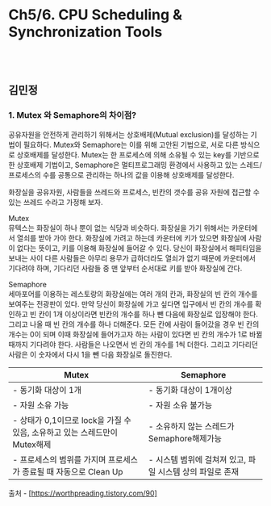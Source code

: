# Ch5/6. CPU Scheduling & Synchronization Tools

<br>
<br>

## 김민정
### 1. Mutex 와 Semaphore의 차이점?

공유자원을 안전하게 관리하기 위해서는 상호배제(Mutual exclusion)를 달성하는 기법이 필요하다. Mutex와 Semaphore는 이를 위해 고안된 기법으로, 서로 다른 방식으로 상호배제를 달성한다. 
Mutex는 한 프로세스에 의해 소유될 수 있는 key를 기반으로 한 상호배제 기법이고, Semaphore은 멀티프로그래밍 환경에서 사용하고 있는 스레드/프로세스의 수를 공통으로 관리하는 하나의 값을 이용해 상호배제를 달성한다.

화장실을 공유자원, 사람들을 쓰레드와 프로세스, 빈칸의 갯수를 공유 자원에 접근할 수 있는 쓰레드 수라고 가정해 보자.

Mutex   
뮤텍스는 화장실이 하나 뿐이 없는 식당과 비슷하다. 화장실을 가기 위해서는 카운터에서 열쇠를 받아 가야 한다. 화장실에 가려고 하는데 카운터에 키가 있으면 화장실에 사람이 없다는 뜻이고, 키를 이용해 화장실에 들어갈 수 있다. 당신이 화장실에서 해피타임을 보내는 사이 다른 사람들은 아무리 용무가 급하더라도 열쇠가 없기 때문에 카운터에서 기다려야 하며, 기다리던 사람들 중 맨 앞부터 순서대로 키를 받아 화장실에 간다.


Semaphore   
세마포어를 이용하는 레스토랑의 화장실에는 여러 개의 칸과, 화장실의 빈 칸의 개수를 보여주는 전광판이 있다. 만약 당신이 화장실에 가고 싶다면 입구에서 빈 칸의 개수를 확인하고 빈 칸이 1개 이상이라면 빈칸의 개수를 하나 뺀 다음에 화장실로 입장해야 한다. 그리고 나올 때 빈 칸의 개수를 하나 더해준다. 모든 칸에 사람이 들어갔을 경우 빈 칸의 개수는 0이 되며 이때 화장실에 들어가고자 하는 사람이 있다면 빈 칸의 개수가 1로 바뀔 때까지 기다려야 한다. 사람들은 나오면서 빈 칸의 개수를 1씩 더한다. 그리고 기다리던 사람은 이 숫자에서 다시 1을 뺀 다음 화장실로 돌진한다.

|Mutex|Semaphore|
|------|------|
|- 동기화 대상이 1개 |- 동기화 대상이 1개이상|
|- 자원 소유 가능 |- 자원 소유 불가능|
|- 상태가 0,1이므로 lock을 가질 수 있음, 소유하고 있는 스레드만이 Mutex해제 |- 소유하지 않는 스레드가 Semaphore해제가능|
|- 프로세스의 범위를 가지며 프로세스가 종료될 때 자동으로 Clean Up|- 시스템 범위에 걸쳐져 있고, 파일 시스템 상의 파일로 존재|

출처 - [https://worthpreading.tistory.com/90]

